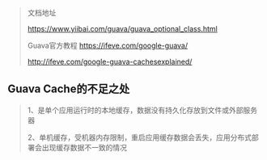 
> 文档地址
>
> https://www.yiibai.com/guava/guava_optional_class.html
>
> Guava官方教程
> https://ifeve.com/google-guava/
>
> http://ifeve.com/google-guava-cachesexplained/

## Guava Cache的不足之处
> 1、是单个应用运行时的本地缓存，数据没有持久化存放到文件或外部服务器
> 
> 2、单机缓存，受机器内存限制，重启应用缓存数据会丢失，应用分布式部署会出现缓存数据不一致的情况
